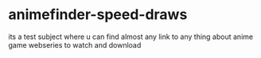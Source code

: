 # animefinder-speed-draws
its a test subject where u can find almost any link to any thing about anime game webseries to watch and download 
